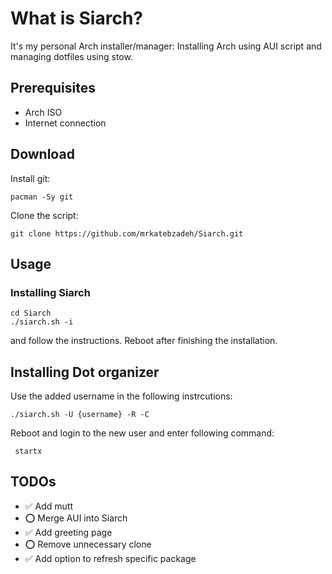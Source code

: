 # What is Siarch?
It's my personal Arch installer/manager: Installing Arch using AUI script and
managing dotfiles using stow.
## Prerequisites
- Arch ISO
- Internet connection
## Download
Install git:

```
pacman -Sy git
```
Clone the script:

```
git clone https://github.com/mrkatebzadeh/Siarch.git
```
## Usage
### Installing Siarch

```
cd Siarch
./siarch.sh -i
```

and follow the instructions.
Reboot after finishing the installation.
## Installing Dot organizer
Use the added username in the following instrcutions:
```
./siarch.sh -U {username} -R -C
```

Reboot and login to the new user and enter following command:

```
 startx
```

## TODOs
- ✅ Add mutt
- ⭕ Merge AUI into Siarch
- ✅ Add greeting page
- ⭕ Remove unnecessary clone
- ✅ Add option to refresh specific package
